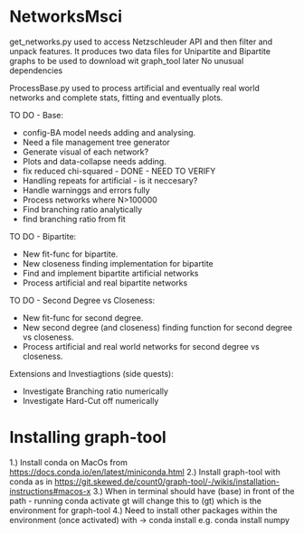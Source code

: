 # NetworksMsci

get_networks.py used to access Netzschleuder API
    and then filter and unpack features.
It produces two data files for Unipartite and Bipartite
    graphs to be used to download wit graph_tool later
No unusual dependencies

ProcessBase.py used to process artificial and eventually
    real world networks and complete stats, fitting and
    eventually plots.

TO DO - Base:
* config-BA model needs adding and analysing.
* Need a file management tree generator
* Generate visual of each network?
* Plots and data-collapse needs adding.
* fix reduced chi-squared - DONE - NEED TO VERIFY
* Handling repeats for artificial - is it neccesary?
* Handle warninggs and errors fully
* Process networks where N>100000
* Find branching ratio analytically
* find branching ratio from fit

TO DO - Bipartite:
* New fit-func for bipartite.
* New closeness finding implementation for bipartite
* Find and implement bipartite artificial networks
* Process artificial and real bipartite networks

TO DO - Second Degree vs Closeness:
* New fit-func for second degree.
* New second degree (and closeness) finding function for
    second degree vs closeness.
* Process artificial and real world networks for second
    degree vs closeness.

Extensions and Investiagtions (side quests):
* Investigate Branching ratio numerically
* Investigate Hard-Cut off numerically

Installing graph-tool
=====================
1.) Install conda on MacOs from https://docs.conda.io/en/latest/miniconda.html
2.) Install graph-tool with conda as in https://git.skewed.de/count0/graph-tool/-/wikis/installation-instructions#macos-x
3.) When in terminal should have (base) in front of the path - running conda activate gt will change this to (gt) which is the environment for graph-tool
4.) Need to install other packages within the environment (once activated) with -> conda install <package>
    e.g. conda install numpy

    